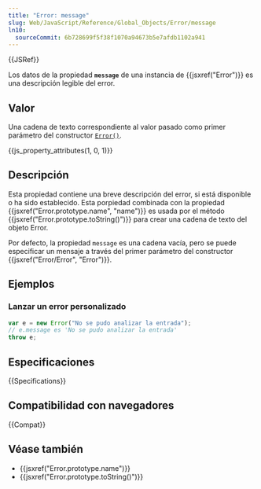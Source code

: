 ```yaml
---
title: "Error: message"
slug: Web/JavaScript/Reference/Global_Objects/Error/message
ln10:
  sourceCommit: 6b728699f5f38f1070a94673b5e7afdb1102a941
---
```


{{JSRef}}

Los datos de la propiedad **`message`** de una instancia de {{jsxref("Error")}} es una descripción legible del error.

## Valor

Una cadena de texto correspondiente al valor pasado como primer parámetro del constructor [`Error()`](/es/docs/Web/JavaScript/Reference/Global_Objects/Error/Error).

{{js_property_attributes(1, 0, 1)}}

## Descripción

Esta propiedad contiene una breve descripción del error, si está disponible o ha sido establecido. Esta porpiedad combinada con la propiedad {{jsxref("Error.prototype.name", "name")}} es usada por el método {{jsxref("Error.prototype.toString()")}} para crear una cadena de texto del objeto Error.

Por defecto, la propiedad `message` es una cadena vacía, pero se puede especificar un mensaje a través del primer parámetro del constructor {{jsxref("Error/Error", "Error")}}.

## Ejemplos

### Lanzar un error personalizado

```js
var e = new Error("No se pudo analizar la entrada");
// e.message es 'No se pudo analizar la entrada'
throw e;
```

## Especificaciones

{{Specifications}}

## Compatibilidad con navegadores

{{Compat}}

## Véase también

- {{jsxref("Error.prototype.name")}}
- {{jsxref("Error.prototype.toString()")}}
